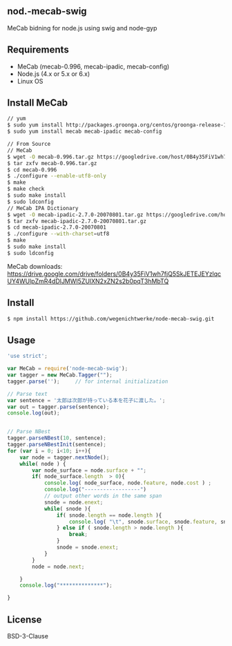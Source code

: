 nod.-mecab-swig
-----
MeCab bidning for node.js using swig and node-gyp

Requirements
-----
- MeCab (mecab-0.996, mecab-ipadic, mecab-config)
- Node.js (4.x or 5.x or 6.x)
- Linux OS

Install MeCab
-----
```bash
// yum
$ sudo yum install http://packages.groonga.org/centos/groonga-release-1.1.0-1.noarch.rpm
$ sudo yum install mecab mecab-ipadic mecab-config

// From Source
// MeCab
$ wget -O mecab-0.996.tar.gz https://googledrive.com/host/0B4y35FiV1wh7cENtOXlicTFaRUE
$ tar zxfv mecab-0.996.tar.gz
$ cd mecab-0.996
$ ./configure --enable-utf8-only
$ make
$ make check
$ sudo make install
$ sudo ldconfig
// MeCab IPA Dictionary
$ wget -O mecab-ipadic-2.7.0-20070801.tar.gz https://googledrive.com/host/0B4y35FiV1wh7MWVlSDBCSXZMTXM
$ tar zxfv mecab-ipadic-2.7.0-20070801.tar.gz
$ cd mecab-ipadic-2.7.0-20070801
$ ./configure --with-charset=utf8
$ make
$ sudo make install
$ sudo ldconfig
```
MeCab downloads: https://drive.google.com/drive/folders/0B4y35FiV1wh7fjQ5SkJETEJEYzlqcUY4WUlpZmR4dDlJMWI5ZUlXN2xZN2s2b0pqT3hMbTQ

Install
-----
```bash
$ npm install https://github.com/wegenichtwerke/node-mecab-swig.git
```

Usage
-----
```javascript
'use strict';

var MeCab = require('node-mecab-swig');
var tagger = new MeCab.Tagger(""); 
tagger.parse('');     // for internal initialization

// Parse text
var sentence = '太郎は次郎が持っている本を花子に渡した。';
var out = tagger.parse(sentence);
console.log(out);


// Parse NBest
tagger.parseNBest(10, sentence);
tagger.parseNBestInit(sentence);
for (var i = 0; i<10; i++){
    var node = tagger.nextNode();
    while( node ) {
        var node_surface = node.surface + "";
        if( node_surface.length  > 0){
            console.log( node_surface, node.feature, node.cost ) ;
            console.log("------------------")
            // output other words in the same span
            snode = node.enext;
            while( snode ){
                if( snode.length == node.length ){
                    console.log( "\t", snode.surface, snode.feature, snode.cost ) ;
                } else if ( snode.length > node.length ){
                    break;
                }
                snode = snode.enext;
            }
        }
        node = node.next;

    }
    console.log("**************");

}

```

License
-----
BSD-3-Clause
